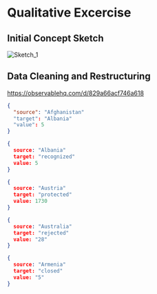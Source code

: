 # Qualitative Excercise

## Initial Concept Sketch
![Sketch_1](https://user-images.githubusercontent.com/77869514/196469786-e8bfdc72-358c-4f78-a56b-34eea7d2d809.jpg)

## Data Cleaning and Restructuring
https://observablehq.com/d/829a66acf746a618

```json
{
  "source": "Afghanistan"
  "target": "Albania"
  "value": 5
}
```

```json
{
  source: "Albania"
  target: "recognized"
  value: 5
}
```

```json
{
  source: "Austria"
  target: "protected"
  value: 1730
}
```

```json
{
  source: "Australia"
  target: "rejected"
  value: "28"
}
```

```json
{
  source: "Armenia"
  target: "closed"
  value: "5"
}
```

 
